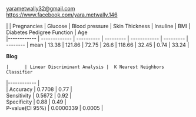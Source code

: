 
<yarametwally32@gmail.com>  
<https://www.facebook.com/yara.metwally.146>  

 |      | Pregnancies | Glucose | Blood pressure | Skin Thickness | Insuline | BMI |	Diabetes Pedigree Function |	Age   
|------------ | ------------- | ---------- | --------- | ------------ | --------- | -------- | 
mean | 13.38 | 	121.86 | 	72.75 | 	26.6 | 	118.66 | 	32.45 | 	0.74 | 	33.24 |  

**Blog**


    |      | Linear Discriminant Analysis |	 K Nearest Neighbors Classifier   
|------------ |  
| Accuracy | 	0.7708 | 	0.77 |  
 Sensitivity | 	0.5672 | 	0.92 |  
 Specificity | 	0.88 | 	0.49 |  
  P-value(CI 95%) | 	0.0000339 | 	0.0005 |


